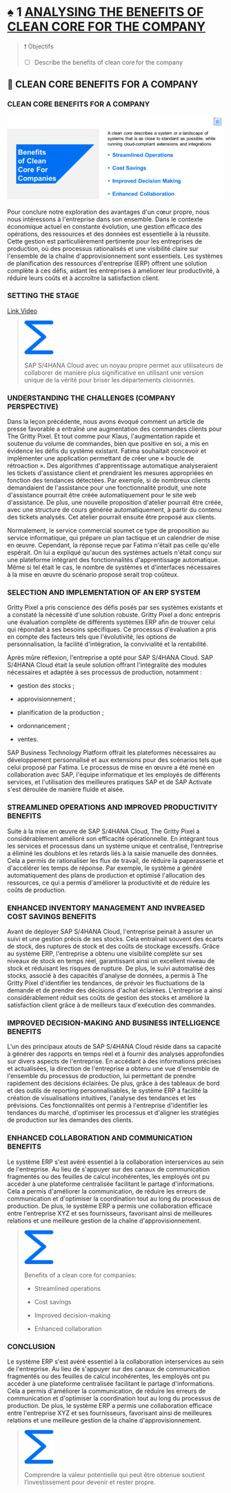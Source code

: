 # ♠ 1 [ANALYSING THE BENEFITS OF CLEAN CORE FOR THE COMPANY](https://learning.sap.com/learning-journeys/managing-clean-core-for-sap-s-4hana-cloud/analyzing-the-benefits-of-clean-core-for-the-company-1)

> :exclamation: Objectifs
>
> - [ ] Describe the benefits of clean core for the company

## :closed_book: CLEAN CORE BENEFITS FOR A COMPANY

### CLEAN CORE BENEFITS FOR A COMPANY

![](./RESSOURCES/MCC100_U3L3_001.png)

Pour conclure notre exploration des avantages d'un cœur propre, nous nous intéressons à l'entreprise dans son ensemble. Dans le contexte économique actuel en constante évolution, une gestion efficace des opérations, des ressources et des données est essentielle à la réussite. Cette gestion est particulièrement pertinente pour les entreprises de production, où des processus rationalisés et une visibilité claire sur l'ensemble de la chaîne d'approvisionnement sont essentiels. Les systèmes de planification des ressources d'entreprise (ERP) offrent une solution complète à ces défis, aidant les entreprises à améliorer leur productivité, à réduire leurs coûts et à accroître la satisfaction client.

### SETTING THE STAGE

[Link Video](https://learning.sap.com/learning-journeys/managing-clean-core-for-sap-s-4hana-cloud/analyzing-the-benefits-of-clean-core-for-the-company-1)

> ![](./RESSOURCES/299361_sum_blue_small.png)
>
> SAP S/4HANA Cloud avec un noyau propre permet aux utilisateurs de collaborer de manière plus significative en utilisant une version unique de la vérité pour briser les départements cloisonnés.

### UNDERSTANDING THE CHALLENGES (COMPANY PERSPECTIVE)

Dans la leçon précédente, nous avons évoqué comment un article de presse favorable a entraîné une augmentation des commandes clients pour The Gritty Pixel. Et tout comme pour Klaus, l'augmentation rapide et soutenue du volume de commandes, bien que positive en soi, a mis en évidence les défis du système existant. Fatima souhaitait concevoir et implémenter une application permettant de créer une « boucle de rétroaction ». Des algorithmes d'apprentissage automatique analyseraient les tickets d'assistance client et prendraient les mesures appropriées en fonction des tendances détectées. Par exemple, si de nombreux clients demandaient de l'assistance pour une fonctionnalité produit, une note d'assistance pourrait être créée automatiquement pour le site web d'assistance. De plus, une nouvelle proposition d'atelier pourrait être créée, avec une structure de cours générée automatiquement, à partir du contenu des tickets analysés. Cet atelier pourrait ensuite être proposé aux clients.

Normalement, le service commercial soumet ce type de proposition au service informatique, qui prépare un plan tactique et un calendrier de mise en œuvre. Cependant, la réponse reçue par Fatima n'était pas celle qu'elle espérait. On lui a expliqué qu'aucun des systèmes actuels n'était conçu sur une plateforme intégrant des fonctionnalités d'apprentissage automatique. Même si tel était le cas, le nombre de systèmes et d’interfaces nécessaires à la mise en œuvre du scénario proposé serait trop coûteux.

### SELECTION AND IMPLEMENTATION OF AN ERP SYSTEM

Gritty Pixel a pris conscience des défis posés par ses systèmes existants et a constaté la nécessité d'une solution robuste. Gritty Pixel a donc entrepris une évaluation complète de différents systèmes ERP afin de trouver celui qui répondait à ses besoins spécifiques. Ce processus d'évaluation a pris en compte des facteurs tels que l'évolutivité, les options de personnalisation, la facilité d'intégration, la convivialité et la rentabilité.

Après mûre réflexion, l'entreprise a opté pour SAP S/4HANA Cloud. SAP S/4HANA Cloud était la seule solution offrant l'intégralité des modules nécessaires et adaptée à ses processus de production, notamment :

- gestion des stocks ;

- approvisionnement ;

- planification de la production ;

- ordonnancement ;

- ventes.

SAP Business Technology Platform offrait les plateformes nécessaires au développement personnalisé et aux extensions pour des scénarios tels que celui proposé par Fatima. Le processus de mise en œuvre a été mené en collaboration avec SAP, l'équipe informatique et les employés de différents services, et l'utilisation des meilleures pratiques SAP et de SAP Activate s'est déroulée de manière fluide et aisée.

### STREAMLINED OPERATIONS AND IMPROVED PRODUCTIVITY BENEFITS

Suite à la mise en œuvre de SAP S/4HANA Cloud, The Gritty Pixel a considérablement amélioré son efficacité opérationnelle. En intégrant tous les services et processus dans un système unique et centralisé, l'entreprise a éliminé les doublons et les retards liés à la saisie manuelle des données. Cela a permis de rationaliser les flux de travail, de réduire la paperasserie et d'accélérer les temps de réponse. Par exemple, le système a généré automatiquement des plans de production et optimisé l'allocation des ressources, ce qui a permis d'améliorer la productivité et de réduire les coûts de production.

### ENHANCED INVENTORY MANAGEMENT AND INVREASED COST SAVINGS BENEFITS

Avant de déployer SAP S/4HANA Cloud, l'entreprise peinait à assurer un suivi et une gestion précis de ses stocks. Cela entraînait souvent des écarts de stock, des ruptures de stock et des coûts de stockage excessifs. Grâce au système ERP, l'entreprise a obtenu une visibilité complète sur ses niveaux de stock en temps réel, garantissant ainsi un excellent niveau de stock et réduisant les risques de rupture. De plus, le suivi automatisé des stocks, associé à des capacités d'analyse de données, a permis à The Gritty Pixel d'identifier les tendances, de prévoir les fluctuations de la demande et de prendre des décisions d'achat éclairées. L'entreprise a ainsi considérablement réduit ses coûts de gestion des stocks et amélioré la satisfaction client grâce à de meilleurs taux d'exécution des commandes.

### IMPROVED DECISION-MAKING AND BUSINESS INTELLIGENCE BENEFITS

L'un des principaux atouts de SAP S/4HANA Cloud réside dans sa capacité à générer des rapports en temps réel et à fournir des analyses approfondies sur divers aspects de l'entreprise. En accédant à des informations précises et actualisées, la direction de l'entreprise a obtenu une vue d'ensemble de l'ensemble du processus de production, lui permettant de prendre rapidement des décisions éclairées. De plus, grâce à des tableaux de bord et des outils de reporting personnalisables, le système ERP a facilité la création de visualisations intuitives, l'analyse des tendances et les prévisions. Ces fonctionnalités ont permis à l'entreprise d'identifier les tendances du marché, d'optimiser les processus et d'aligner les stratégies de production sur les demandes des clients.

### ENHANCED COLLABORATION AND COMMUNICATION BENEFITS

Le système ERP s'est avéré essentiel à la collaboration interservices au sein de l'entreprise. Au lieu de s'appuyer sur des canaux de communication fragmentés ou des feuilles de calcul incohérentes, les employés ont pu accéder à une plateforme centralisée facilitant le partage d'informations. Cela a permis d'améliorer la communication, de réduire les erreurs de communication et d'optimiser la coordination tout au long du processus de production. De plus, le système ERP a permis une collaboration efficace entre l'entreprise XYZ et ses fournisseurs, favorisant ainsi de meilleures relations et une meilleure gestion de la chaîne d'approvisionnement.

> ![](./RESSOURCES/299361_sum_blue_small.png)
>
> Benefits of a clean core for companies:
>
> - Streamlined operations
>
> - Cost savings
>
> - Improved decision-making
>
> - Enhanced collaboration

### CONCLUSION

Le système ERP s'est avéré essentiel à la collaboration interservices au sein de l'entreprise. Au lieu de s'appuyer sur des canaux de communication fragmentés ou des feuilles de calcul incohérentes, les employés ont pu accéder à une plateforme centralisée facilitant le partage d'informations. Cela a permis d'améliorer la communication, de réduire les erreurs de communication et d'optimiser la coordination tout au long du processus de production. De plus, le système ERP a permis une collaboration efficace entre l'entreprise XYZ et ses fournisseurs, favorisant ainsi de meilleures relations et une meilleure gestion de la chaîne d'approvisionnement.

> ![](./RESSOURCES/299361_sum_blue_small.png)
>
> Comprendre la valeur potentielle qui peut être obtenue soutient l’investissement pour devenir et rester propre.
